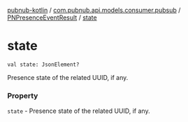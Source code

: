 [pubnub-kotlin](../../index.md) / [com.pubnub.api.models.consumer.pubsub](../index.md) / [PNPresenceEventResult](index.md) / [state](./state.md)

# state

`val state: JsonElement?`

Presence state of the related UUID, if any.

### Property

`state` - Presence state of the related UUID, if any.